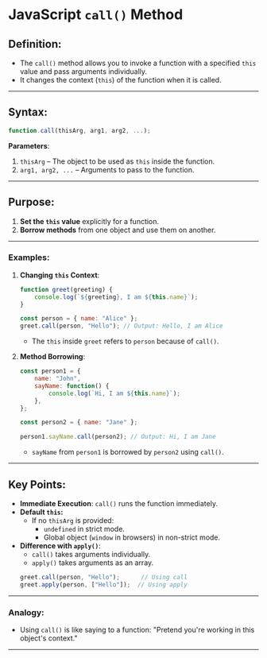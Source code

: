 # JavaScript `call()` Method

## Definition:
- The `call()` method allows you to invoke a function with a specified `this` value and pass arguments individually.
- It changes the context (`this`) of the function when it is called.

---

## Syntax:
```javascript
function.call(thisArg, arg1, arg2, ...);
```

**Parameters**:
1. `thisArg` – The object to be used as `this` inside the function.
2. `arg1, arg2, ...` – Arguments to pass to the function.

---

## Purpose:
1. **Set the `this` value** explicitly for a function.
2. **Borrow methods** from one object and use them on another.

---

### Examples:

1. **Changing `this` Context**:
   ```javascript
   function greet(greeting) {
       console.log(`${greeting}, I am ${this.name}`);
   }

   const person = { name: "Alice" };
   greet.call(person, "Hello"); // Output: Hello, I am Alice
   ```

   - The `this` inside `greet` refers to `person` because of `call()`.

2. **Method Borrowing**:
   ```javascript
   const person1 = {
       name: "John",
       sayName: function() {
           console.log(`Hi, I am ${this.name}`);
       },
   };

   const person2 = { name: "Jane" };

   person1.sayName.call(person2); // Output: Hi, I am Jane
   ```

   - `sayName` from `person1` is borrowed by `person2` using `call()`.

---

## Key Points:
- **Immediate Execution**: `call()` runs the function immediately.
- **Default `this`:**
  - If no `thisArg` is provided:
    - `undefined` in strict mode.
    - Global object (`window` in browsers) in non-strict mode.
- **Difference with `apply()`**:
  - `call()` takes arguments individually.
  - `apply()` takes arguments as an array.
  ```javascript
  greet.call(person, "Hello");      // Using call
  greet.apply(person, ["Hello"]);  // Using apply
  ```

---

### Analogy:
- Using `call()` is like saying to a function: "Pretend you're working in this object's context."

---

